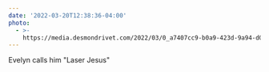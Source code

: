 ```yaml
---
date: '2022-03-20T12:38:36-04:00'
photo:
  - >-
    https://media.desmondrivet.com/2022/03/0_a7407cc9-b0a9-423d-9a94-d04e775576ad.jpg
---
```


Evelyn calls him "Laser Jesus"
